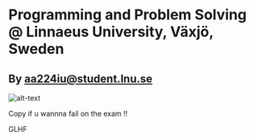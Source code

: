 # Programming and Problem Solving @ Linnaeus University, Växjö, Sweden
## By aa224iu@student.lnu.se

![alt-text](https://github.com/blu3f4lc0n/1DV506/blob/master/comp.gif)

Copy if u wannna fail on the exam !!

GLHF
